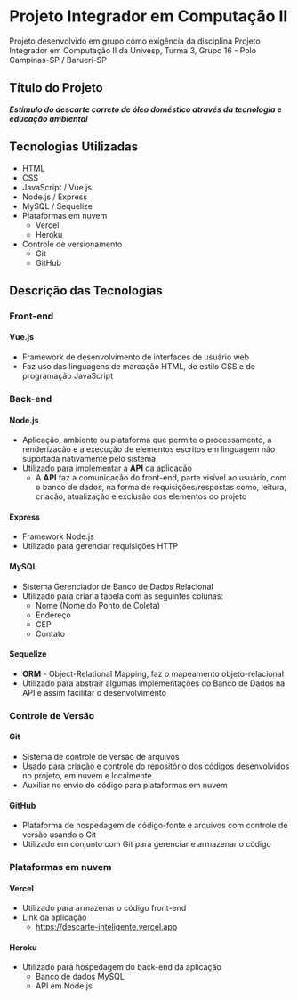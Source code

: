 # Projeto Integrador em Computação II
 Projeto desenvolvido em grupo como exigência da disciplina Projeto Integrador em Computação II da Univesp, Turma 3, Grupo 16 - Polo Campinas-SP / Barueri-SP
## Título do Projeto
***Estímulo do descarte correto de óleo doméstico através da tecnologia e educação ambiental***
## Tecnologias Utilizadas
* HTML
* CSS
* JavaScript / Vue.js
* Node.js / Express
* MySQL / Sequelize
* Plataformas em nuvem
  * Vercel
  * Heroku
* Controle de versionamento
  * Git
  * GitHub
## Descrição das Tecnologias
### Front-end
#### Vue.js
* Framework de desenvolvimento de interfaces de usuário web
* Faz uso das linguagens de marcação HTML, de estilo CSS e de programação JavaScript
### Back-end
#### Node.js
* Aplicação, ambiente ou plataforma que permite o processamento, a renderização e a execução de elementos escritos em linguagem não suportada nativamente pelo sistema
* Utilizado para implementar a **API** da aplicação
  * A **API** faz a comunicação do front-end, parte visível ao usuário, com o banco de dados, na forma de requisições/respostas como, leitura, criação, atualização e exclusão dos elementos do projeto
#### Express
* Framework Node.js
* Utilizado para gerenciar requisições HTTP
#### MySQL
* Sistema Gerenciador de Banco de Dados Relacional
* Utilizado para criar a tabela com as seguintes colunas:
  * Nome (Nome do Ponto de Coleta)
  * Endereço
  * CEP
  * Contato
#### Sequelize
* **ORM** - Object-Relational Mapping, faz o mapeamento objeto-relacional
* Utilizado para abstrair algumas implementações do Banco de Dados na API e assim facilitar o desenvolvimento
### Controle de Versão
#### Git
* Sistema de controle de versão de arquivos
* Usado para criação e controle do repositório dos códigos desenvolvidos no projeto, em nuvem e localmente 
* Auxiliar no envio do código para plataformas em nuvem
#### GitHub
* Plataforma de hospedagem de código-fonte e arquivos com controle de versão usando o Git
* Utilizado em conjunto com Git para gerenciar e armazenar o código
### Plataformas em nuvem
#### Vercel
* Utilizado para armazenar o código front-end
* Link da aplicação
  * https://descarte-inteligente.vercel.app
#### Heroku
* Utilizado para hospedagem do back-end da aplicação
  * Banco de dados MySQL
  * API em Node.js
